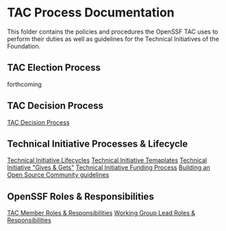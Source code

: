 # TAC Process Documentation #

This folder contains the policies and procedures the OpenSSF TAC uses to perform their duties as well as guidelines for the Technical Initiatives of the Foundation.

## TAC Election Process ##
forthcoming

## TAC Decision Process ##
[TAC Decision Process](https://github.com/ossf/tac/blob/main/process/TAC-Decision-Process.md)

## Technical Initiative Processes & Lifecycle ##
[Technical Initiative Lifecycles](https://github.com/ossf/tac/blob/main/process/Technical_Initiative_Lifecycle.md)
[Technical Initiative Temaplates](https://github.com/ossf/tac/tree/main/process/templates)
[Technical Initiative "Gives & Gets"](https://github.com/ossf/tac/blob/main/process/TI-Gives%2BGets.md)
[Technical Initiative Funding Process](https://github.com/ossf/tac/blob/main/process/TI%20Funding%20Request%20Process.md)
[Building an Open Source Community guidelines](https://github.com/ossf/tac/blob/main/process/building-an-open-source-community.md)

## OpenSSF Roles & Responsibilities ##
[TAC Member Roles & Responsibilities](https://github.com/ossf/tac/blob/main/process/tac-member-R%26Rs.md)
[Working Group Lead Roles & Responsibilities](https://github.com/ossf/tac/blob/main/process/wg-lead-R%26Rs.md)
